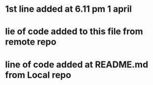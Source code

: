 # 1st line added at 6.11 pm 1 april
# lie of code added to this file from remote repo

# line of code added at README.md from Local repo